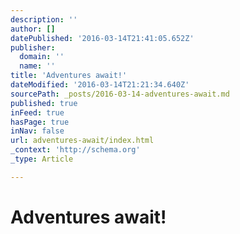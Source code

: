 ```yaml
---
description: ''
author: []
datePublished: '2016-03-14T21:41:05.652Z'
publisher:
  domain: ''
  name: ''
title: 'Adventures await!'
dateModified: '2016-03-14T21:21:34.640Z'
sourcePath: _posts/2016-03-14-adventures-await.md
published: true
inFeed: true
hasPage: true
inNav: false
url: adventures-await/index.html
_context: 'http://schema.org'
_type: Article

---
```

# Adventures await!